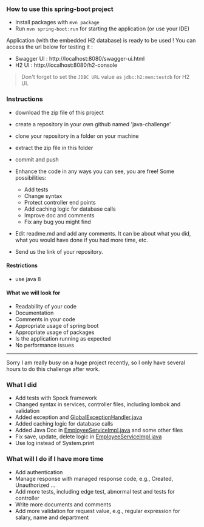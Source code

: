 ### How to use this spring-boot project

- Install packages with `mvn package`
- Run `mvn spring-boot:run` for starting the application (or use your IDE)

Application (with the embedded H2 database) is ready to be used ! You can access the url below for testing it :

- Swagger UI : http://localhost:8080/swagger-ui.html
- H2 UI : http://localhost:8080/h2-console

> Don't forget to set the `JDBC URL` value as `jdbc:h2:mem:testdb` for H2 UI.



### Instructions

- download the zip file of this project
- create a repository in your own github named 'java-challenge'
- clone your repository in a folder on your machine
- extract the zip file in this folder
- commit and push

- Enhance the code in any ways you can see, you are free! Some possibilities:
  - Add tests
  - Change syntax
  - Protect controller end points
  - Add caching logic for database calls
  - Improve doc and comments
  - Fix any bug you might find
- Edit readme.md and add any comments. It can be about what you did, what you would have done if you had more time, etc.
- Send us the link of your repository.

#### Restrictions
- use java 8


#### What we will look for
- Readability of your code
- Documentation
- Comments in your code 
- Appropriate usage of spring boot
- Appropriate usage of packages
- Is the application running as expected
- No performance issues

---
Sorry I am really busy on a huge project recently, so I only have several hours to do this challenge after work.  


### What I did
- Add tests with Spock framework  
- Changed syntax in services, controller files, including lombok and validation  
- Added exception and [GlobalExceptionHandler.java](src/main/java/jp/co/axa/apidemo/controllers/GlobalExceptionHandler.java)  
- Added caching logic for database calls  
- Added Java Doc in [EmployeeServiceImpl.java](src/main/java/jp/co/axa/apidemo/services/EmployeeServiceImpl.java) and some other files  
- Fix save, update, delete logic in [EmployeeServiceImpl.java](src/main/java/jp/co/axa/apidemo/services/EmployeeServiceImpl.java)  
- Use log instead of System.print  


### What will I do if I have more time
- Add authentication  
- Manage response with managed response code, e.g., Created, Unauthorized ...  
- Add more tests, including edge test, abnormal test and tests for controller  
- Write more documents and comments  
- Add more validation for request value, e.g., regular expression for salary, name and department  
